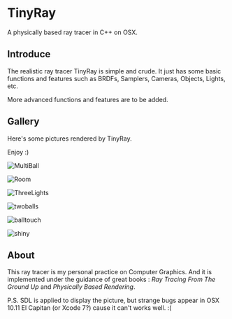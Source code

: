 # TinyRay
A physically based ray tracer in C++ on OSX.

## Introduce
The realistic ray tracer TinyRay is simple and crude.
It just has some basic functions and features such as BRDFs, Samplers, Cameras, Objects, Lights, etc.

More advanced functions and features are to be added.

## Gallery
Here's some pictures rendered by TinyRay.

Enjoy  :)

![MultiBall](https://raw.githubusercontent.com/eyesfrog/TinyRay/master/Gallery/MultBall.png)

![Room](https://raw.githubusercontent.com/eyesfrog/TinyRay/master/Gallery/Room.png)

![ThreeLights](https://raw.githubusercontent.com/eyesfrog/TinyRay/master/Gallery/ThreeLights.png)

![twoballs](https://raw.githubusercontent.com/eyesfrog/TinyRay/master/Gallery/twoballs.png)

![balltouch](https://raw.githubusercontent.com/eyesfrog/TinyRay/master/Gallery/balltouch.png)

![shiny](https://raw.githubusercontent.com/eyesfrog/TinyRay/master/Gallery/shiny.png)

## About
This ray tracer is my personal practice on Computer Graphics. And it is implemented under the guidance of great books : _Ray Tracing From The Ground Up_ and _Physically Based Rendering_.

P.S. SDL is applied to display the picture, but strange bugs appear in OSX 10.11 El Capitan (or Xcode 7?) cause it can't works well. :(